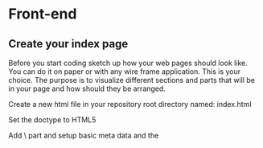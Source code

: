 # Front-end
## Create your index page

Before you start coding sketch up how your web pages should look like. You can do it on paper or with any wire frame     application. This is your choice. The purpose is to visualize different sections and parts that will be in your page and how should they be arranged.

Create a new html file in your repository root directory named: index.html

Set the doctype to HTML5

Add \\<head> part and setup basic meta data and the <title> of the page

Add part

Add <header> to the body which will contain navigation menu. First menu item should link to index.

Add a <div> element to the body which has a class named: content. This will contain the part of the pages which differs from each other.
  
Add an image of you and a small introduction next to it about yourself.

Add some content to it (e.g. the description of the exercise) to see where will it be. You can fill it with arbitrary content. Take care to use the different html tags properly so it can express your intent.

Add <footer> and add some content to it. Take example from other sites.

After you finish commit your changes into your repository with a descriptive comment.

## Make it nice

Create a new folder named css in your repository's root directory

Create a style.css file in that newly created folder. This will contain all your rules about your site's appearance.

Add a reference to it in your index.html file's head part.

Define basic rules for the body element. (Default background, font, alignment...) These rules are inherited in the child elements (every element which located inside the body).

Write css rules to make all the site like your sketch.

## Create a contact page

Copy your index.html file and give it the name: contact.html

Add a link to your navigation menu which redirects to this html page

Delete the inner content of div.content element

Create a form inside it

Add two "<input>" field and a "<textarea>" field to the form and proper <label>s to them. The first input field is the name which has a placeholder text: Enter your name The second input field is the email with placeholder text: Give your email The textarea will contain the message so give some handful instruction in the placeholder text. Do not forget add named all your form element.

Add a submit button wich should has the text SEND on it. It should be disabled by default.

Open your style.css file and at the bottom of it and write some rules which makes it nice. (e.g. horizontally centered and the fields has the same width). You can see an example on the https://codecool.pl/kontakt/ web site. Maybe it is familiar to you. ;)

Commit your changes into your repository.

## Add JavaScript form validation to contact page

Write code that will enable submit button if all form fields are not empty. It should get back to being disabled if content of any field will be empty again.

Write JavaScript code using regular expressions that will check if name fulfills following restrictions:
it is not empty and does not contain only whitespace characters
it contains only letters and space
each word in it starts with capital letters
it is not longer than

Write code using regular expressions that will check if email fulfills following restrictions:
it is not empty and does not contain only whitespace characters
it is a valid email address

Write code that will fire validation methods for each field when the submit button is pressed. It should not cause page reloading.

If there are validation errors after clicking SEND, display them on the form. There are many ways to do that, you can find some example designs on that page.

If there are no errors after clicking SEND, the page should display an alert with information that message has been sent. 

After that, each field of form should be cleared.

After you finish commit your changes into your repository with a descriptive comment. If you feel that it would be good to have separate commits for each step, do it.

## Create your custom pages

Create your new html file(s) based on the index.html

Add the proper link to the navigation menu on every other html files.

Fill it with custom content

Extend your stylesheet if needed

Do not forget to commit and push your changes into your repository!
